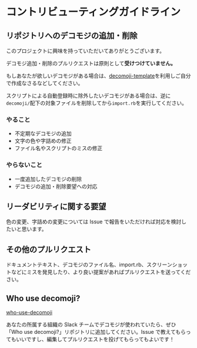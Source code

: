 # コントリビューティングガイドライン

## リポジトリへのデコモジの追加・削除

このプロジェクトに興味を持っていただいてありがとうございます。

デコモジ追加・削除のプルリクエストは原則として**受けつけていません。**

もしあなたが欲しいデコモジがある場合は、[decomoji-template](https://github.com/decomoji/decomoji-template)を利用しご自分で作成なさるなどしてください。

スクリプトによる自動登録時に除外したいデコモジがある場合は、逆に`decomoji/`配下の対象ファイルを削除してから`import.rb`を実行してください。

### やること

- 不定期なデコモジの追加
- 文字の色や字詰めの修正
- ファイル名やスクリプトのミスの修正

### やらないこと

- 一度追加したデコモジの削除
- デコモジの追加・削除要望への対応

## リーダビリティに関する要望

色の変更、字詰めの変更については Issue で報告をいただければ対応を検討したいと思います。

## その他のプルリクエスト

ドキュメントテキスト、デコモジのファイル名、import.rb、スクリーンショットなどにミスを発見したり、より良い提案があればプルリクエストを送ってください。

## Who use decomoji?

[who-use-decomoji](https://github.com/decomoji/who-use-decomoji)

あなたの所属する組織の Slack チームでデコモジが使われていたら、ぜひ「Who use decomoji?」リポジトリに追加してください。Issue で教えてもらってもいいですし、編集してプルリクエストを投げてもらってもよいです！
